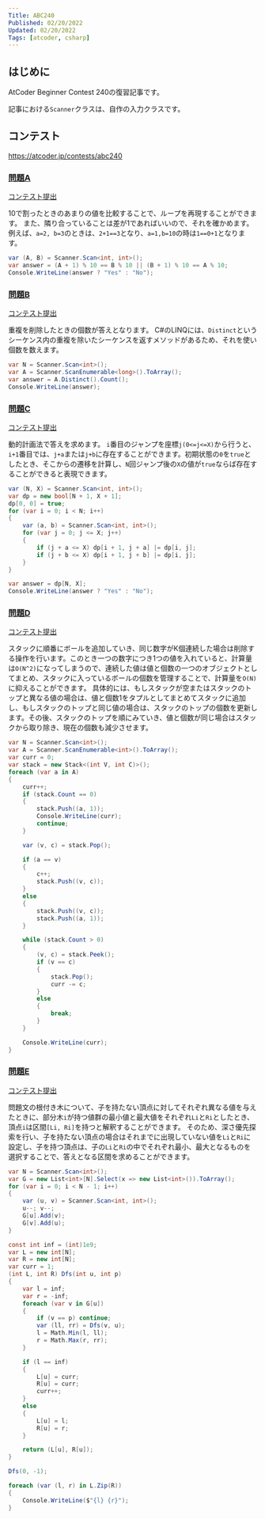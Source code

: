 ```yaml
---
Title: ABC240
Published: 02/20/2022
Updated: 02/20/2022
Tags: [atcoder, csharp]
---
```


## はじめに

AtCoder Beginner Contest 240の復習記事です。

記事における`Scanner`クラスは、自作の入力クラスです。

## コンテスト

<https://atcoder.jp/contests/abc240>

### [問題A](https://atcoder.jp/contests/abc240/tasks/abc240_a)

[コンテスト提出](https://atcoder.jp/contests/abc240/submissions/29503598)

10で割ったときのあまりの値を比較することで、ループを再現することができます。
また、隣り合っていることは差が1であればいいので、それを確かめます。
例えば、`a=2, b=3`のときは、`2+1==3`となり、`a=1,b=10`の時は`1==0+1`となります。

```csharp
var (A, B) = Scanner.Scan<int, int>();
var answer = (A + 1) % 10 == B % 10 || (B + 1) % 10 == A % 10;
Console.WriteLine(answer ? "Yes" : "No");
```

### [問題B](https://atcoder.jp/contests/abc240/tasks/abc240_b)

[コンテスト提出](https://atcoder.jp/contests/abc240/submissions/29506402)

重複を削除したときの個数が答えとなります。
C#のLINQには、`Distinct`というシーケンス内の重複を除いたシーケンスを返すメソッドがあるため、それを使い個数を数えます。

```csharp
var N = Scanner.Scan<int>();
var A = Scanner.ScanEnumerable<long>().ToArray();
var answer = A.Distinct().Count();
Console.WriteLine(answer);
```

### [問題C](https://atcoder.jp/contests/abc240/tasks/abc240_c)

[コンテスト提出](https://atcoder.jp/contests/abc240/submissions/29511865)

動的計画法で答えを求めます。
`i`番目のジャンプを座標`j(0<=j<=X)`から行うと、`i+1`番目では、`j+a`または`j+b`に存在することができます。初期状態の`0`を`true`としたとき、そこからの遷移を計算し、`N`回ジャンプ後の`X`の値が`true`ならば存在することができると表現できます。

```csharp
var (N, X) = Scanner.Scan<int, int>();
var dp = new bool[N + 1, X + 1];
dp[0, 0] = true;
for (var i = 0; i < N; i++)
{
    var (a, b) = Scanner.Scan<int, int>();
    for (var j = 0; j <= X; j++)
    {
        if (j + a <= X) dp[i + 1, j + a] |= dp[i, j];
        if (j + b <= X) dp[i + 1, j + b] |= dp[i, j];
    }
}

var answer = dp[N, X];
Console.WriteLine(answer ? "Yes" : "No");
```

### [問題D](https://atcoder.jp/contests/abc240/tasks/abc240_d)

[コンテスト提出](https://atcoder.jp/contests/abc240/submissions/29521922)

スタックに順番にボールを追加していき、同じ数字がK個連続した場合は削除する操作を行います。このとき一つの数字につき1つの値を入れていると、計算量は`O(N^2)`になってしまうので、連続した値は値と個数の一つのオブジェクトとしてまとめ、スタックに入っているボールの個数を管理することで、計算量を`O(N)`に抑えることができます。
具体的には、もしスタックが空またはスタックのトップと異なる値の場合は、値と個数1をタプルとしてまとめてスタックに追加し、もしスタックのトップと同じ値の場合は、スタックのトップの個数を更新します。その後、スタックのトップを順にみていき、値と個数が同じ場合はスタックから取り除き、現在の個数も減少させます。

```csharp
var N = Scanner.Scan<int>();
var A = Scanner.ScanEnumerable<int>().ToArray();
var curr = 0;
var stack = new Stack<(int V, int C)>();
foreach (var a in A)
{
    curr++;
    if (stack.Count == 0)
    {
        stack.Push((a, 1));
        Console.WriteLine(curr);
        continue;
    }

    var (v, c) = stack.Pop();

    if (a == v)
    {
        c++;
        stack.Push((v, c));
    }
    else
    {
        stack.Push((v, c));
        stack.Push((a, 1));
    }

    while (stack.Count > 0)
    {
        (v, c) = stack.Peek();
        if (v == c)
        {
            stack.Pop();
            curr -= c;
        }
        else
        {
            break;
        }
    }

    Console.WriteLine(curr);
}
```

### [問題E](https://atcoder.jp/contests/abc240/tasks/abc240_e)

[コンテスト提出](https://atcoder.jp/contests/abc240/submissions/29533033)

問題文の根付き木について、子を持たない頂点に対してそれぞれ異なる値を与えたときに、部分木`i`が持つ値群の最小値と最大値をそれぞれ`Li`と`Ri`としたとき、頂点`i`は区間`[Li, Ri]`を持つと解釈することができます。
そのため、深さ優先探索を行い、子を持たない頂点の場合はそれまでに出現していない値を`Li`と`Ri`に設定し、子を持つ頂点は、子の`Li`と`Ri`の中でそれぞれ最小、最大となるものを選択することで、答えとなる区間を求めることができます。

```csharp
var N = Scanner.Scan<int>();
var G = new List<int>[N].Select(x => new List<int>()).ToArray();
for (var i = 0; i < N - 1; i++)
{
    var (u, v) = Scanner.Scan<int, int>();
    u--; v--;
    G[u].Add(v);
    G[v].Add(u);
}

const int inf = (int)1e9;
var L = new int[N];
var R = new int[N];
var curr = 1;
(int L, int R) Dfs(int u, int p)
{
    var l = inf;
    var r = -inf;
    foreach (var v in G[u])
    {
        if (v == p) continue;
        var (ll, rr) = Dfs(v, u);
        l = Math.Min(l, ll);
        r = Math.Max(r, rr);
    }

    if (l == inf)
    {
        L[u] = curr;
        R[u] = curr;
        curr++;
    }
    else
    {
        L[u] = l;
        R[u] = r;
    }

    return (L[u], R[u]);
}

Dfs(0, -1);

foreach (var (l, r) in L.Zip(R))
{
    Console.WriteLine($"{l} {r}");
}
```

